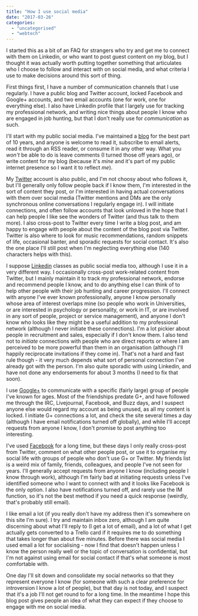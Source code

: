 ```yaml
---
title: "How I use social media"
date: "2017-03-26"
categories: 
  - "uncategorised"
  - "webtech"
---
```


I started this as a bit of an FAQ for strangers who try and get me to connect with them on Linkedin, or who want to post guest content on my blog, but I thought it was actually worth putting together something that articulates who I choose to follow and interact with on social media, and what criteria I use to make decisions around this sort of thing.

First things first, I have a number of communication channels that I use regularly. I have a public blog and Twitter account, locked Facebook and Google+ accounts, and two email accounts (one for work, one for everything else). I also have Linkedin profile that I largely use for tracking my professional network, and writing nice things about people I know who are engaged in job hunting, but that I don't really use for _communication_ as such.

I'll start with my public social media. I've maintained a [blog](http://teknostatik.co.uk) for the best part of 10 years, and anyone is welcome to read it, subscribe to email alerts, read it through an RSS reader, or consume it in any other way. What you _won't_ be able to do is leave comments (I turned those off years ago), or write content for my blog (because it's _mine_ and it's part of my public internet presence so I want it to reflect _me_).

My [Twitter](https://twitter.com/teknostatik) account is also public, and I'm not choosy about who follows it, but I'll generally only follow people back if I know them, I'm interested in the sort of content they post, or I'm interested in having actual conversations with them over social media (Twitter mentions and DMs are the only synchronous online conversations I regularly engage in). I will initiate connections, and often follow accounts that look unloved in the hope that I can help people I like see the wonders of Twitter (and thus talk to them more). I also cross-post to Twitter every time I write a blog post, and am happy to engage with people about the content of the blog post via Twitter. Twitter is also where to look for music recommendations, random snippets of life, occasional banter, and sporadic requests for social contact. It's also the one place I'll still post when I'm neglecting everything else (140 characters helps with this).

I suppose [Linkedin](https://www.linkedin.com/in/andy-ferguson-26444a9/) classes as public social media too, although I use it in a very different way. I occasionally cross-post work-related content from Twitter, but I mainly maintain it to track my professional network, endorse and recommend people I know, and to do anything else I can think of to help other people with their job hunting and career progression. I'll connect with anyone I've ever known professionally, anyone I know personally whose area of interest overlaps mine (so people who work in Universities, or are interested in psychology or personality, or work in IT, or are involved in any sort of people, project or service management), and anyone I don't know who looks like they might be a useful addition to my professional network (although I never initiate these connections). I'm a lot pickier about people in recruitment and sales, especially if I don't know them. I also tend not to _initiate_ connections with people who are direct reports or where I am perceived to be more powerful than them in an organisation (although I'll happily reciprocate invitations if they come in). That's not a hard and fast rule though - it very much depends what sort of personal connection I've already got with the person. I'm also quite sporadic with using Linkedin, and have not done any endorsements for about 3 months (I need to fix that soon).

I use [Google+](https://plus.google.com/u/0/110271544580458190349) to communicate with a specific (fairly large) group of people I've known for ages. Most of the friendships predate G+, and have followed me through the IRC, Livejournal, Facebook, and Buzz days, and I suspect anyone else would regard my account as being unused, as all my content is locked. I initiate G+ connections a lot, and check the site several times a day (although I have email notifications turned off globally), and while I'll accept requests from anyone I know, I don't promise to post anything too interesting.

I've used [Facebook](https://www.facebook.com/teknostatik) for a long time, but these days I only really cross-post from Twitter, comment on what other people post, or use it to organise my social life with groups of people who don't use G+ or Twitter. My friends list is a weird mix of family, friends, colleagues, and people I've not seen for years. I'll generally accept requests from anyone I know (including people I know through work), although I'm fairly bad at initiating requests unless I've identified someone who I want to connect with and it looks like Facebook is the only option. I also have notifications turned off, and rarely use the IM function, so it's not the best method if you need a quick response (weirdly, that's probably still email).

I like email a lot (if you really don't have my address then it's somewhere on this site I'm sure). I try and maintain inbox zero, although I am quite discerning about what I'll reply to (I get a lot of email), and a lot of what I get actually gets converted to a Trello card if it requires me to do something that takes longer than about five minutes. Before there was social media I used email a lot for socialising - now I find that doesn't happen unless I know the person really well or the topic of conversation is confidential, but I'm not against using email for social contact if that's what someone is most comfortable with.

One day I'll sit down and consolidate my social networks so that they represent everyone I know (for someone with such a clear preference for introversion I know a _lot_ of people), but that day is not today, and I suspect that it's a job I'll not get round to for a long time. In the meantime I hope this blog post gives people an idea of what they can expect if they choose to engage with me on social media.

